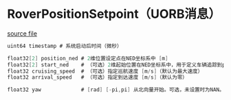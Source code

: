 # RoverPositionSetpoint（UORB消息）



[source file](https://github.com/PX4/PX4-Autopilot/blob/main/msg/RoverPositionSetpoint.msg)

```c
uint64 timestamp # 系统启动后时间（微秒）

float32[2] position_ned # 2维位置设定点在NED坐标系中 [m]
float32[2] start_ned	# （可选）2维起始位置在NED坐标系中，用于定义车辆追踪到position_ned的路径 [m]（默认为机体位置）
float32 cruising_speed  # （可选）指定巡航速度 [m/s]（默认为最大速度）
float32 arrival_speed   # （可选）指定到达速度 [m/s]（默认为零）

float32 yaw             # [rad] [-pi,pi] 从北向量开始。可选，未设置时为NAN。仅适用于麦克纳姆轮。默认为机体偏航角

```
